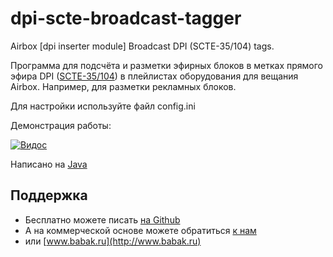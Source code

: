 # dpi-scte-broadcast-tagger
Airbox [dpi inserter module] Broadcast DPI (SCTE-35/104) tags.
 
Программа для подсчёта и разметки эфирных блоков в метках прямого эфира DPI ([SCTE-35/104](https://en.wikipedia.org/wiki/SCTE-35)) в плейлистах оборудования для вещания Airbox. Например, для разметки рекламных блоков.
 
Для настройки используйте файл config.ini
 
Демонстрация работы:

[![Видос](https://img.youtube.com/vi/cCT3PKnENuI/0.jpg)](https://www.youtube.com/watch?v=cCT3PKnENuI)
 
Написано на [Java](https://www.oracle.com/technetwork/java/javase/downloads/index.html)

## Поддержка
* Бесплатно можете писать [на Github](https://github.com/bridgemedia/dpi-scte-broadcast-tagger/issues)
* А на коммерческой основе можете обратиться [к нам](https://bridgemedia.ru/about/contacts/)
* или [www.babak.ru](http://www.babak.ru)
